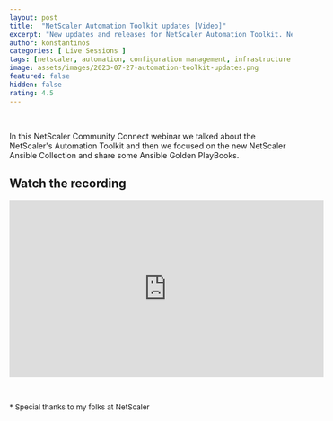 ```yaml
---
layout: post
title:  "NetScaler Automation Toolkit updates [Video]"
excerpt: "New updates and releases for NetScaler Automation Toolkit. New Ansible Collection for NetScaler. A NetScaler Connect webinar"
author: konstantinos
categories: [ Live Sessions ]
tags: [netscaler, automation, configuration management, infrastructure as code, terraform, ansible]
image: assets/images/2023-07-27-automation-toolkit-updates.png
featured: false
hidden: false
rating: 4.5
---
```


&nbsp;  

In this NetScaler Community Connect webinar we talked about the NetScaler's Automation Toolkit and then we focused on the new NetScaler Ansible Collection and share some Ansible Golden PlayBooks.


## Watch the recording

<iframe width="560" height="315" src="https://www.youtube.com/embed/ZbSwHZU_7YA?si=W1IHqXSdXwETMOKu&amp;start=97" title="YouTube video player" frameborder="0" allow="accelerometer; autoplay; clipboard-write; encrypted-media; gyroscope; picture-in-picture; web-share" allowfullscreen></iframe>


&nbsp;  

<div style="font-size: small;">* Special thanks to my folks at NetScaler</div>

&nbsp;  